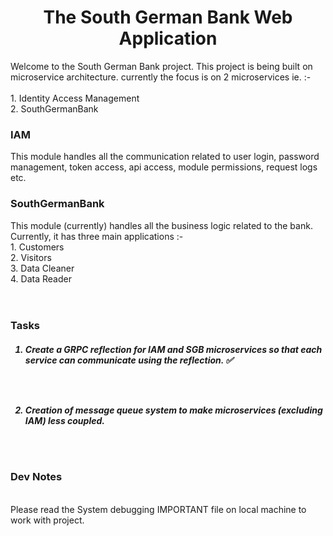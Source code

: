 <div align="center"> <h1>The South German Bank Web Application </h1> </div>
<div align="left">
    Welcome to the South German Bank project.
This project is being built on microservice architecture. 
currently the focus is on 2 microservices ie. :- <br><br> 1. Identity Access Management <br> 2. SouthGermanBank

<br>
<h3>
IAM
</h3>
This module handles all the communication related to user login, password management, token access, api access,
module permissions, request logs etc.
</div>
<h3>
SouthGermanBank
</h3>
This module (currently) handles all the business logic related to the bank. Currently, it has three main applications :- 
<br>
1. Customers <br> 2. Visitors <br> 3. Data Cleaner <br> 4. Data Reader
<br> <br> <br>
<h3>
Tasks
</h3>
<h5>

1. Create a GRPC reflection for IAM and SGB microservices so that each service can communicate using the reflection.  ✅

<br><br>

2. Creation of message queue system to make microservices (excluding IAM) less coupled. 

<br><br>

</h5>
<h3>
Dev Notes
</h3>
<br>
Please read the System debugging IMPORTANT file on local machine to work with project.
